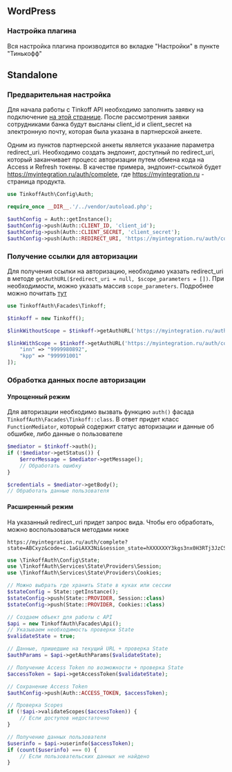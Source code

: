 ## WordPress
### Настройка плагина
Вся настройка плагина производится во вкладке "Настройки" в пункте "Тинькофф"

## Standalone

### Предварительная настройка

Для начала работы с Tinkoff API необходимо заполнить заявку на
подключение [на этой странице](https://www.tinkoff.ru/business/open-api/).
После рассмотрения заявки сотрудниками банка будут высланы client_id и client_secret на электронную почту,
которая была указана в партнерской анкете.

Одним из пунктов партнерской анкеты является указание параметра redirect_uri.
Необходимо создать эндпоинт, доступный по redirect_uri, который заканчивает процесс авторизации
путем обмена кода на Access и Refresh токены. В качестве примера, эндпоинт-ссылкой
будет https://myintegration.ru/auth/complete, где https://myintegration.ru - страница продукта.

```php
use TinkoffAuth\Config\Auth;

require_once __DIR__.'/../vendor/autoload.php';

$authConfig = Auth::getInstance();
$authConfig->push(Auth::CLIENT_ID, 'client_id');
$authConfig->push(Auth::CLIENT_SECRET, 'client_secret');
$authConfig->push(Auth::REDIRECT_URI, 'https://myintegration.ru/auth/complete')
```

### Получение ссылки для авторизации

Для получения ссылки на авторизацию, необходимо указать redirect_uri в
методе `getAuthURL($redirect_uri = null, $scope_parameters = [])`.
При необходимости, можно указать массив `scope_parameters`. Подробнее можно
почитать [тут](https://business.tinkoff.ru/openapi/docs#section/Partnerskij-scenarij/Process-avtorizacii)

```php
use TinkoffAuth\Facades\Tinkoff;

$tinkoff = new Tinkoff();

$linkWithoutScope = $tinkoff->getAuthURL('https://myintegration.ru/auth/complete');

$linkWithScope = $tinkoff->getAuthURL('https://myintegration.ru/auth/complete', [
    "inn" => "9999980892", 
    "kpp" => "999991001" 
]);
```

### Обработка данных после авторизации

#### Упрощенный режим

Для авторизации необходимо вызвать функцию `auth()` фасада `TinkoffAuth\Facades\Tinkoff::class`.
В ответ придет класс `FunctionMediator`, который содержит статус авторизации и данные об обшибке, либо данные о
пользователе

```php
$mediator = $tinkoff->auth();
if (!$mediator->getStatus()) {
    $errorMessage = $mediator->getMessage();
    // Обработать ошибку
}

$credentials = $mediator->getBody();
// Обработать данные пользователя
```

#### Расширенный режим

На указанный redirect_uri придет запрос вида. Чтобы его обработать, можно воспользоваться методами ниже

```
https://myintegration.ru/auth/complete?state=ABCxyz&code=c.1aGiAXX3Ni&session_state=hXXXXXXY3kgs3nx0H3RTj3JzCSrdaqaDhU6lS8XXXXX.i4kl6dsEB1SQogzq0Nj0
```

```php
use \TinkoffAuth\Config\State;
use \TinkoffAuth\Services\State\Providers\Session;
use \TinkoffAuth\Services\State\Providers\Cookies;

// Можно выбрать где хранить State в куках или сессии
$stateConfig = State::getInstance();
$stateConfig->push(State::PROVIDER, Session::class)
$stateConfig->push(State::PROVIDER, Cookies::class)

// Создаем объект для работы с API
$api = new TinkoffAuth\Facades\Api();
// Указываем необходимость проверки State
$validateState = true;

// Данные, пришедшие на текущий URL + проверка State
$authParams = $api->getAuthParams($validateState);

// Получение Access Token по возможности + проверка State
$accessToken = $api->getAccessToken($validateState);

// Сохранение Access Token
$authConfig->push(Auth::ACCESS_TOKEN, $accessToken);

// Проверка Scopes 
if (!$api->validateScopes($accessToken)) {
    // Если доступов недостаточно
}

// Получение данных пользователя
$userinfo = $api->userinfo($accessToken);
if (count($userinfo) === 0) {
    // Если пользовательских данных не найдено
}


```